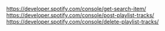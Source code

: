 https://developer.spotify.com/console/get-search-item/
https://developer.spotify.com/console/post-playlist-tracks/
https://developer.spotify.com/console/delete-playlist-tracks/
